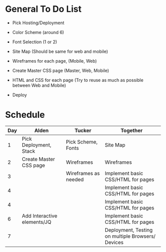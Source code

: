 General To Do List
==================

+ Pick Hosting/Deployment 

+ Color Scheme (around 6)

+ Font Selection (1 or 2)

+ Site Map (Should be same for web and mobile)

+ Wireframes for each page, (Mobile, Web)

+ Create Master CSS page (Master, Web, Mobile)

+ HTML and CSS for each page (Try to reuse as much as possible between Web and Mobile)

+ Deploy



Schedule 
========

| Day | Alden                       | Tucker               | Together                                          |
|-----|-----------------------------|----------------------|---------------------------------------------------|
| 1   | Pick Deployment, Stack      | Pick Scheme, Fonts   | Site Map                                          |
| 2   | Create Master CSS page      | Wireframes           | Wireframes                                        |
| 3   |                             | Wireframes as needed | Implement basic CSS/HTML for pages                |
| 4   |                             |                      | Implement basic CSS/HTML for pages                |
| 4   |                             |                      | Implement basic CSS/HTML for pages                |
| 6   | Add Interactive elements/JQ |                      | Implement basic CSS/HTML for pages                |
| 7   |                             |                      | Deployment, Testing on multiple Browsers/ Devices |


